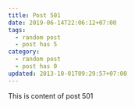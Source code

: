 ```yaml
---
title: Post 501
date: 2019-06-14T22:06:12+07:00
tags:
  - random post
  - post has 5
category:
  - random post
  - post has 0
updated: 2013-10-01T09:29:57+07:00
---
```

This is content of post 501